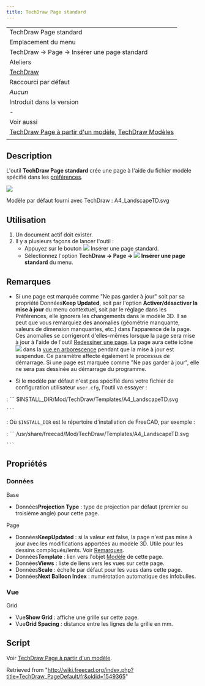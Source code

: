 ```yaml
---
title: TechDraw Page standard
---
```

|  |
| --- |
| TechDraw Page standard |
| Emplacement du menu |
| TechDraw → Page → Insérer une page standard |
| Ateliers |
| [TechDraw](/TechDraw_Workbench/fr "TechDraw Workbench/fr") |
| Raccourci par défaut |
| *Aucun* |
| Introduit dans la version |
| - |
| Voir aussi |
| [TechDraw Page à partir d'un modèle](/TechDraw_PageTemplate/fr "TechDraw PageTemplate/fr"), [TechDraw Modèles](/TechDraw_Templates/fr "TechDraw Templates/fr") |
|  |

## Description

L'outil **TechDraw Page standard** crée une page à l'aide du fichier modèle spécifié dans les [préférences](/TechDraw_Preferences/fr "TechDraw Preferences/fr").

![](/images/A4_LandscapeTD.svg)

Modèle par défaut fourni avec TechDraw : A4\_LandscapeTD.svg

## Utilisation

1. Un document actif doit exister.
2. Il y a plusieurs façons de lancer l'outil :
   * Appuyez sur le bouton ![](/images/TechDraw_PageDefault.svg) Insérer une page standard.
   * Sélectionnez l'option **TechDraw → Page → ![](/images/TechDraw_PageDefault.svg) Insérer une page standard** du menu.

## Remarques

* Si une page est marquée comme "Ne pas garder à jour" soit par sa propriété Données**Keep Updated**, soit par l'option **Activer/désactiver la mise à jour** du menu contextuel, soit par le réglage dans les Préférences, elle ignorera les changements dans le modèle 3D. Il se peut que vous remarquiez des anomalies (géométrie manquante, valeurs de dimension manquantes, etc.) dans l'apparence de la page. Ces anomalies se corrigeront d'elles-mêmes lorsque la page sera mise à jour à l'aide de l'outil [Redessiner une page](/TechDraw_RedrawPage/fr "TechDraw RedrawPage/fr"). La page aura cette icône ![](/images/TechDraw_Tree_Page_Unsync.svg) dans la [vue en arborescence](/Tree_view/fr "Tree view/fr") pendant que la mise à jour est suspendue. Ce paramètre affecte également le processus de démarrage. Si une page est marquée comme "Ne pas garder à jour", elle ne sera pas dessinée au démarrage du programme.

* Si le modèle par défaut n'est pas spécifié dans votre fichier de configuration utilisateur `user.cfg`, l'outil va essayer :

:   ```
    $INSTALL_DIR/Mod/TechDraw/Templates/A4_LandscapeTD.svg

    ```

:   Où `$INSTALL_DIR` est le répertoire d'installation de FreeCAD, par exemple :

:   ```
    /usr/share/freecad/Mod/TechDraw/Templates/A4_LandscapeTD.svg

    ```

## Propriétés

### Données

Base

* Données**Projection Type** : type de projection par défaut (premier ou troisième angle) pour cette page.

Page

* Données**KeepUpdated** : si la valeur est false, la page n'est pas mise à jour avec les modifications apportées au modèle 3D. Utile pour les dessins compliqués/lents. Voir [Remarques](#Remarques).
* Données**Template** : lien vers l'objet [Modèle](/TechDraw_Templates/fr "TechDraw Templates/fr") de cette page.
* Données**Views** : liste de liens vers les vues sur cette page.
* Données**Scale** : échelle par défaut pour les vues dans cette page.
* Données**Next Balloon Index** : numérotation automatique des infobulles.

### Vue

Grid

* Vue**Show Grid** : affiche une grille sur cette page.
* Vue**Grid Spacing** : distance entre les lignes de la grille en mm.

## Script

Voir [TechDraw Page à partir d'un modèle](/TechDraw_PageTemplate/fr#Script "TechDraw PageTemplate/fr").

Retrieved from "<http://wiki.freecad.org/index.php?title=TechDraw_PageDefault/fr&oldid=1549365>"